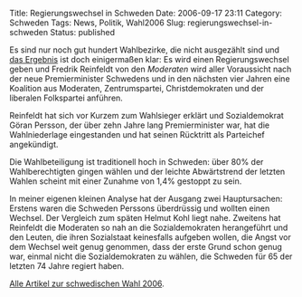Title: Regierungswechsel in Schweden
Date: 2006-09-17 23:11
Category: Schweden
Tags: News, Politik, Wahl2006
Slug: regierungswechsel-in-schweden
Status: published

Es sind nur noch gut hundert Wahlbezirke, die nicht ausgezählt sind und
[das Ergebnis](http://www.val.se/val/val2006/valnatt/R/rike/roster.html)
ist doch einigermaßen klar: Es wird einen Regierungswechsel geben und
Fredrik Reinfeldt von den *Moderaten* wird aller Voraussicht nach der
neue Premierminister Schwedens und in den nächsten vier Jahren eine
Koalition aus Moderaten, Zentrumspartei, Christdemokraten und der
liberalen Folkspartei anführen.

Reinfeldt hat sich vor Kurzem zum Wahlsieger erklärt und Sozialdemokrat
Göran Persson, der über zehn Jahre lang Premierminister war, hat die
Wahlniederlage eingestanden und hat seinen Rücktritt als Parteichef
angekündigt.

Die Wahlbeteiligung ist traditionell hoch in Schweden: über 80% der
Wahlberechtigten gingen wählen und der leichte Abwärtstrend der letzten
Wahlen scheint mit einer Zunahme von 1,4% gestoppt zu sein.

In meiner eigenen kleinen Analyse hat der Ausgang zwei Hauptursachen:
Erstens waren die Schweden Perssons überdrüssig und wollten einen
Wechsel. Der Vergleich zum späten Helmut Kohl liegt nahe. Zweitens hat
Reinfeldt die Moderaten so nah an die Sozialdemokraten herangeführt und
den Leuten, die ihren Sozialstaat keinesfalls aufgeben wollen, die Angst
vor dem Wechsel weit genug genommen, dass der erste Grund schon genug
war, einmal nicht die Sozialdemokraten zu wählen, die Schweden für 65
der letzten 74 Jahre regiert haben.

[Alle Artikel zur schwedischen Wahl
2006](http://www.fiket.de/tag/wahl2006).

